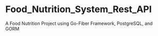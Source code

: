 # Food_Nutrition_System_Rest_API
A Food Nutrition Project using Go-Fiber Framework, PostgreSQL, and GORM
